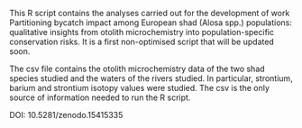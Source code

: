 This R script contains the analyses carried out for the development of work Partitioning bycatch impact among European shad (Alosa spp.) populations: qualitative insights from otolith microchemistry into population-specific conservation risks. It is a first non-optimised script that will be updated soon. 

The csv file contains the otolith microchemistry data of the two shad species studied and the waters of the rivers studied. In particular, strontium, barium and strontium isotopy values were studied. The csv is the only source of information needed to run the R script.

DOI: 10.5281/zenodo.15415335
